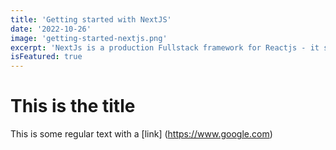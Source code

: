 ```yaml
---
title: 'Getting started with NextJS'
date: '2022-10-26'
image: 'getting-started-nextjs.png'
excerpt: 'NextJs is a production Fullstack framework for Reactjs - it supports both SSR and SSG' 
isFeatured: true
---
```




# This is the title 

This is some regular text with a [link] (https://www.google.com)